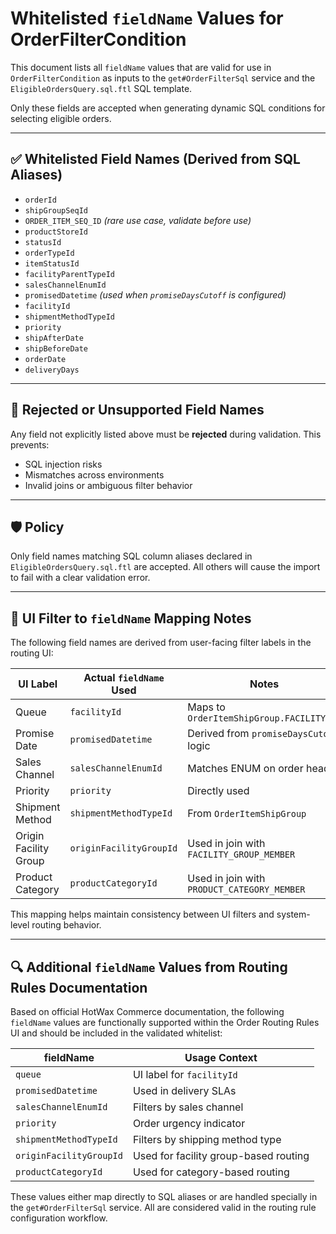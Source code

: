 # Whitelisted `fieldName` Values for OrderFilterCondition

This document lists all `fieldName` values that are valid for use in `OrderFilterCondition` as inputs to the `get#OrderFilterSql` service and the `EligibleOrdersQuery.sql.ftl` SQL template.

Only these fields are accepted when generating dynamic SQL conditions for selecting eligible orders.

---

## ✅ Whitelisted Field Names (Derived from SQL Aliases)

- `orderId`
- `shipGroupSeqId`
- `ORDER_ITEM_SEQ_ID` *(rare use case, validate before use)*
- `productStoreId`
- `statusId`
- `orderTypeId`
- `itemStatusId`
- `facilityParentTypeId`
- `salesChannelEnumId`
- `promisedDatetime` *(used when `promiseDaysCutoff` is configured)*
- `facilityId`
- `shipmentMethodTypeId`
- `priority`
- `shipAfterDate`
- `shipBeforeDate`
- `orderDate`
- `deliveryDays`

---

## 🚫 Rejected or Unsupported Field Names

Any field not explicitly listed above must be **rejected** during validation. This prevents:
- SQL injection risks
- Mismatches across environments
- Invalid joins or ambiguous filter behavior

---

## 🛡️ Policy

Only field names matching SQL column aliases declared in `EligibleOrdersQuery.sql.ftl` are accepted. All others will cause the import to fail with a clear validation error.


---

## 🧭 UI Filter to `fieldName` Mapping Notes

The following field names are derived from user-facing filter labels in the routing UI:

| UI Label           | Actual `fieldName` Used | Notes |
|--------------------|--------------------------|-------|
| Queue              | `facilityId`             | Maps to `OrderItemShipGroup.FACILITY_ID` |
| Promise Date       | `promisedDatetime`       | Derived from `promiseDaysCutoff` logic |
| Sales Channel      | `salesChannelEnumId`     | Matches ENUM on order header |
| Priority           | `priority`               | Directly used |
| Shipment Method    | `shipmentMethodTypeId`   | From `OrderItemShipGroup` |
| Origin Facility Group | `originFacilityGroupId` | Used in join with `FACILITY_GROUP_MEMBER` |
| Product Category   | `productCategoryId`      | Used in join with `PRODUCT_CATEGORY_MEMBER` |

This mapping helps maintain consistency between UI filters and system-level routing behavior.


---

## 🔍 Additional `fieldName` Values from Routing Rules Documentation

Based on official HotWax Commerce documentation, the following `fieldName` values are functionally supported within the Order Routing Rules UI and should be included in the validated whitelist:

| fieldName               | Usage Context                        |
|-------------------------|--------------------------------------|
| `queue`                 | UI label for `facilityId`            |
| `promisedDatetime`      | Used in delivery SLAs                |
| `salesChannelEnumId`    | Filters by sales channel             |
| `priority`              | Order urgency indicator              |
| `shipmentMethodTypeId`  | Filters by shipping method type      |
| `originFacilityGroupId` | Used for facility group-based routing|
| `productCategoryId`     | Used for category-based routing      |

These values either map directly to SQL aliases or are handled specially in the `get#OrderFilterSql` service. All are considered valid in the routing rule configuration workflow.
